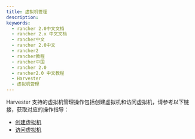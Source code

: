 ```yaml
---
title: 虚拟机管理
description:
keywords:
  - rancher 2.0中文文档
  - rancher 2.x 中文文档
  - rancher中文
  - rancher 2.0中文
  - rancher2
  - rancher教程
  - rancher中国
  - rancher 2.0
  - rancher2.0 中文教程
  - Harvester
  - 虚拟机管理
---
```


Harvester 支持的虚拟机管理操作包括创建虚拟机和访问虚拟机，请参考以下链接，获取对应的操作指导：

- [创建虚拟机](/docs/harverster/vm-management/create-vm/_index)
- [访问虚拟机](/docs/harverster/vm-management/access-vm/_index)
